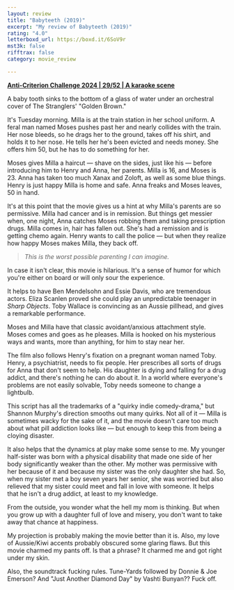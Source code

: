 ```yaml
---
layout: review
title: "Babyteeth (2019)"
excerpt: "My review of Babyteeth (2019)"
rating: "4.0"
letterboxd_url: https://boxd.it/6SoV9r
mst3k: false
rifftrax: false
category: movie_review

---
```


<b><a href="https://boxd.it/qBmUY/detail" title="Anti-Criterion Challenge 2024 | 29/52 | A karaoke scene">Anti-Criterion Challenge 2024 | 29/52 | A karaoke scene</a></b>

A baby tooth sinks to the bottom of a glass of water under an orchestral cover of The Stranglers' "Golden Brown."

It's Tuesday morning. Milla is at the train station in her school uniform. A feral man named Moses pushes past her and nearly collides with the train. Her nose bleeds, so he drags her to the ground, takes off his shirt, and holds it to her nose. He tells her he's been evicted and needs money. She offers him 50, but he has to do something for her.

Moses gives Milla a haircut — shave on the sides, just like his — before introducing him to Henry and Anna, her parents. Milla is 16, and Moses is 23. Anna has taken too much Xanax and Zoloft, as well as some blue things. Henry is just happy Milla is home and safe. Anna freaks and Moses leaves, 50 in hand.

It's at this point that the movie gives us a hint at why Milla's parents are so permissive. Milla had cancer and is in remission. But things get messier when, one night, Anna catches Moses robbing them and taking prescription drugs. Milla comes in, hair has fallen out. She's had a remission and is getting chemo again. Henry wants to call the police — but when they realize how happy Moses makes Milla, they back off.

<blockquote><i>This is the worst possible parenting I can imagine.</i></blockquote>
In case it isn't clear, this movie is hilarious. It's a sense of humor for which you're either on board or will only sour the experience.

It helps to have Ben Mendelsohn and Essie Davis, who are tremendous actors. Eliza Scanlen proved she could play an unpredictable teenager in <i>Sharp Objects</i>. Toby Wallace is convincing as an Aussie pillhead, and gives a remarkable performance.

Moses and Milla have that classic avoidant/anxious attachment style. Moses comes and goes as he pleases. Milla is hooked on his mysterious ways and wants, more than anything, for him to stay near her.

The film also follows Henry's fixation on a pregnant woman named Toby. Henry, a psychiatrist, needs to fix people. Her prescribes all sorts of drugs for Anna that don't seem to help. His daughter is dying and falling for a drug addict, and there's nothing he can do about it. In a world where everyone's problems are not easily solvable, Toby needs someone to change a lightbulb.

This script has all the trademarks of a "quirky indie comedy-drama," but Shannon Murphy's direction smooths out many quirks. Not all of it — Milla is sometimes wacky for the sake of it, and the movie doesn't care too much about what pill addiction looks like — but enough to keep this from being a cloying disaster.

It also helps that the dynamics at play make some sense to me. My younger half-sister was born with a physical disability that made one side of her body significantly weaker than the other. My mother was permissive with her because of it and because my sister was the only daughter she had. So, when my sister met a boy seven years her senior, she was worried but also relieved that my sister could meet and fall in love with someone. It helps that he isn't a drug addict, at least to my knowledge.

From the outside, you wonder what the hell my mom is thinking. But when you grow up with a daughter full of love and misery, you don't want to take away that chance at happiness.

My projection is probably making the movie better than it is. Also, my love of Aussie/Kiwi accents probably obscured some glaring flaws. But this movie charmed my pants off. Is that a phrase? It charmed me and got right under my skin.

Also, the soundtrack fucking rules. Tune-Yards followed by Donnie & Joe Emerson? And "Just Another Diamond Day" by Vashti Bunyan?? Fuck off.